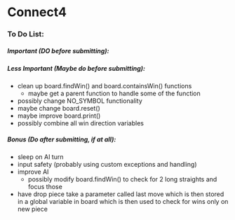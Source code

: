 # Connect4

### To Do List:

##### Important (DO before submitting):


##### Less Important (Maybe do before submitting):
- clean up board.findWin() and board.containsWin() functions
	- maybe get a parent function to handle some of the function
- possibly change NO_SYMBOL functionality
- maybe change board.reset()
- maybe improve board.print()
- possibly combine all win direction variables


##### Bonus (Do after submitting, if at all):
- sleep on AI turn
- input safety (probably using custom exceptions and handling)
- improve AI
	- possibly modify board.findWin() to check for 2 long straights and focus those
- have drop piece take a parameter called last move which is then stored in a global variable in board which is then used to check for wins only on new piece

